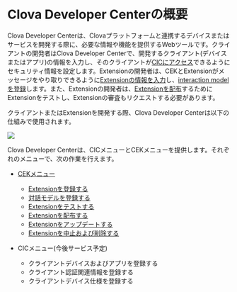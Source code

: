 # Clova Developer Centerの概要

Clova Developer Centerは、Clovaプラットフォームと連携するデバイスまたはサービスを開発する際に、必要な情報や機能を提供するWebツールです。クライアントの開発者はClova Developer Centerで、開発するクライアント(デバイスまたはアプリ)の情報を入力し、そのクライアントが[CICにアクセス](/CIC/CIC_Overview.md)できるようにセキュリティ情報を設定します。Extensionの開発者は、CEKとExtensionがメッセージをやり取りできるように[Extensionの情報を入力](/DevConsole/Guides/CEK/Register_Extension.md)し、[interaction modelを登録](/DevConsole/Guides/CEK/Register_Interaction_Model.md)します。また、Extensionの開発者は、[Extensionを配布](/DevConsole/Guides/CEK/Deploy_Extension.md)するためにExtensionをテストし、Extensionの審査もリクエストする必要があります。

クライアントまたはExtensionを開発する際、Clova Developer Centerは以下の仕組みで使用されます。

![](/DevConsole/Resources/Images/DevConsole-Concept_Diagram.png)

Clova Developer Centerは、CICメニューとCEKメニューを提供します。それぞれのメニューで、次の作業を行えます。

* [CEKメニュー](/DevConsole/Guides/CEK/Using_CEK_Menu.md)
  * [Extensionを登録する](/DevConsole/Guides/CEK/Register_Extension.md)
  * [対話モデルを登録する](/DevConsole/Guides/CEK/Register_Interaction_Model.md)
  * [Extensionをテストする](/DevConsole/Guides/CEK/Test_Extension.md)
  * [Extensionを配布する](/DevConsole/Guides/CEK/Deploy_Extension.md)
  * [Extensionをアップデートする](/DevConsole/Guides/CEK/Update_Extension.md)
  * [Extensionを中止および削除する](/DevConsole/Guides/CEK/Remove_Extension.md)

* CICメニュー(今後サービス予定)
  * クライアントデバイスおよびアプリを登録する
  * クライアント認証関連情報を登録する
  * クライアントデバイス仕様を登録する